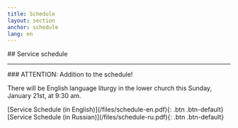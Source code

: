 ```yaml
---
title: Schedule
layout: section
anchor: schedule
lang: en
---
```

<div class="section-title center" markdown="1">
##  Service schedule

-----
</div>
<div class="row">
<div class="text-center center" markdown="1">
### ATTENTION: Addition to the schedule!

There will be English language liturgy in the lower church this Sunday, January 21st, at 9:30 am.
</div>
<div class="col-md-4 col-md-offset-2 text-center center" markdown="1">
[Service Schedule (in English)](/files/schedule-en.pdf){: .btn .btn-default}
</div>
<div class="col-md-4 col-md-offset-0 text-center center" markdown="1">
[Service Schedule (in Russian)](/files/schedule-ru.pdf){: .btn .btn-default}
</div>
</div>

